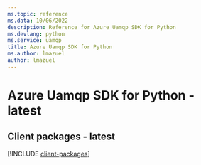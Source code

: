 ```yaml
---
ms.topic: reference
ms.data: 10/06/2022
description: Reference for Azure Uamqp SDK for Python
ms.devlang: python
ms.service: uamqp
title: Azure Uamqp SDK for Python
ms.author: lmazuel
author: lmazuel
---
```

# Azure Uamqp SDK for Python - latest

## Client packages - latest
[!INCLUDE [client-packages](uamqp-client-index.md)]